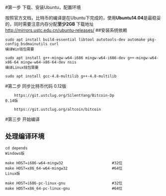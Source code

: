 #第一步 下载、安装Ubuntu，配置环境

按照官方文档，比特币的编译是在Ubuntu下完成的，使用**Ubuntu14.04**是最稳妥的，同时需要注意内存分配**至少2GB**
下载地址 http://mirrors.ustc.edu.cn/ubuntu-releases/
##安装系统依赖

    sudo apt install build-essential libtool autotools-dev automake pkg-config bsdmainutils curl
    编译Win钱包需要
    
    sudo apt install g++-mingw-w64-i686 mingw-w64-i686-dev g++-mingw-w64-x86-64 mingw-w64-x86-64-dev nsis
    编译Linux钱包需要
    
    sudo apt install gcc-4.8-multilib g++-4.8-multilib
#第二步 同步比特币代码
    0.12版
    
        https://git.ustclug.org/SilentYang/Bitcoin-Dp
    0.14版
    
        https://git.ustclug.org/altcoin/bitcoin
#第三步 开始编译
## 处理编译环境

    cd depends
    Windows版
    
    make HOST=i686-w64-mingw32                      #32位
    make HOST=x86_64-w64-mingw32                    #64位
    Linux版
    
    make HOST=i686-pc-linux-gnu                     #32位
    make HOST=x86_64-pc-linux-gnu                   #64位
